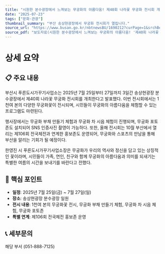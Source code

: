 ```yaml
---
title: "시원한 분수광장에서 느껴보는 무궁화의 아름다움! 제40회 나라꽃 무궁화 전시회 개최"
date: "2025-07-23"
tags: ["문화·관광"]
thumbnail_summary: "부산 송상현광장에서 무궁화 전시회가 열립니다."
source_url: "https://www.busan.go.kr/nbtnewsBU/1690212?curPage=1&srchBeginDt=&srchEndDt=&srchKey=&srchText="
source_pdf: "보도자료(시원한 분수광장에서 느껴보는 무궁화의 아름다움! '제40회 나라꽃 무궁화 전시회' 개최).pdf"
---
```


# 상세 요약

## 📋 주요 내용
부산시 푸른도시가꾸기사업소는 2025년 7월 25일부터 27일까지 3일간 송상현광장 분수광장에서 제40회 나라꽃 무궁화 전시회를 개최한다고 발표했다. 이번 전시회에서는 1천여 본의 다양한 무궁화꽃이 전시되며, 시민들이 무궁화의 아름다움을 체험할 수 있는 프로그램도 마련된다. 

행사장에서는 무궁화 부채 만들기 체험과 무궁화 차 시음 체험이 진행되며, 무궁화 포토존도 설치되어 SNS 인증사진 촬영이 가능하다. 또한, 올해 전시회는 10월 부산에서 열리는 제106회 전국체전과 연계한 홍보존도 운영되어, 무궁화와 스포츠의 만남을 통해 부산을 알리는 기회가 될 예정이다.

한영진 시 푸른도시가꾸기사업소장은 무궁화가 우리의 역사와 정신을 담고 있는 상징적인 꽃이라며, 시민들이 가족, 연인, 친구와 함께 무궁화의 아름다움과 의미를 되새기는 특별한 여름의 시간을 보내기를 바란다고 전했다.

## 🎯 핵심 포인트
- **일정**: 2025년 7월 25일(금) ~ 7월 27일(일)
- **장소**: 송상현광장 분수광장 일원
- **전시 내용**: 1천여 본의 무궁화꽃 전시, 무궁화 부채 만들기 체험, 무궁화 차 시음 체험, 무궁화 포토존
- **특별 연계**: 제106회 전국체전 홍보존 운영

## 📞 세부문의
해당 부서 (051-888-7125)